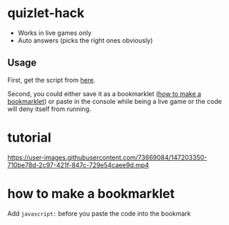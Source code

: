 # quizlet-hack

- Works in live games only
- Auto answers (picks the right ones obviously)

## Usage

First, get the script from [here](https://raw.githubusercontent.com/glixzzy/quizlet-hack/main/dist/bundle.js).

Second, you could either save it as a bookmarklet ([how to make a bookmarklet](https://github.com/glixzzy/quizlet-hack/blob/main/README.md#how-to-make-a-bookmarklet)) or paste in the console while being a live game or the code will deny itself from running.

# tutorial
https://user-images.githubusercontent.com/73669084/147203350-710be78d-2c97-421f-847c-729e54caee9d.mp4

# how to make a bookmarklet

Add `javascript:` before you paste the code into the bookmark